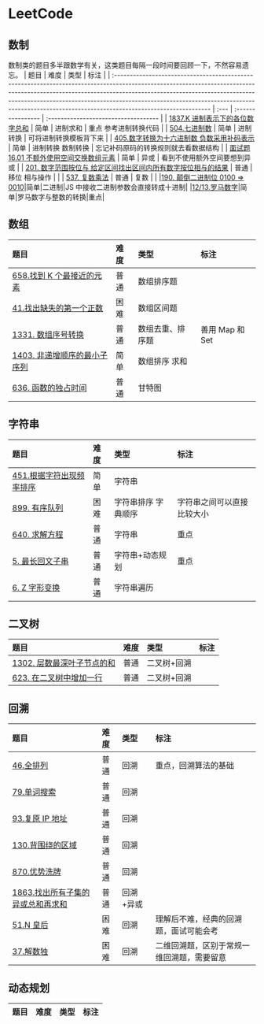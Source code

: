 # LeetCode

## 数制

数制类的题目多半跟数学有关，这类题目每隔一段时间要回顾一下，不然容易遗忘。
| 题目 | 难度 | 类型 | 标注 |
| :------------------------------------------------------------------------------------------------------------------------------------------------------------------------------------------------------------------------------------------------------------------------------------------------------------------------------------------------------ | :--- | :---------------- | :----------------------------------- |
| [1837.K 进制表示下的各位数字总和](./LeetCode%E9%A2%98%E8%A7%A3/1837.K%E8%BF%9B%E5%88%B6%E8%A1%A8%E7%A4%BA%E4%B8%8B%E7%9A%84%E5%90%84%E4%BD%8D%E6%95%B0%E5%AD%97%E6%80%BB%E5%92%8C.md) | 简单 | 进制求和 | 重点 参考进制转换代码 |
| [504.七进制数](./LeetCode%E9%A2%98%E8%A7%A3/504.%E4%B8%83%E8%BF%9B%E5%88%B6%E6%95%B0.md) | 简单 | 进制转换 | 可将进制转换模板背下来 |
| [405.数字转换为十六进制数 负数采用补码表示](./LeetCode%E9%A2%98%E8%A7%A3/405.%E6%95%B0%E5%AD%97%E8%BD%AC%E6%8D%A2%E4%B8%BA%E5%8D%81%E5%85%AD%E8%BF%9B%E5%88%B6%E6%95%B0%E8%B4%9F%E6%95%B0%E9%87%87%E7%94%A8%E8%A1%A5%E7%A0%81%E8%A1%A8%E7%A4%BA.md) | 简单 | 进制转换 数制转换 | 忘记补码原码的转换规则就去看数据结构 |
| [面试题 16.01 不额外使用空间交换数组元素](./LeetCode%E9%A2%98%E8%A7%A3/16.01.%E4%B8%8D%E9%A2%9D%E5%A4%96%E4%BD%BF%E7%94%A8%E7%A9%BA%E9%97%B4%E4%BA%A4%E6%8D%A2%E6%95%B0%E7%BB%84%E5%85%83%E7%B4%A0.md) | 简单 | 异或 | 看到不使用额外空间要想到异或 |
| [201. 数字范围按位与 给定区间找出区间内所有数字按位相与的结果](./LeetCode%E9%A2%98%E8%A7%A3/201.%E6%95%B0%E5%AD%97%E8%8C%83%E5%9B%B4%E6%8C%89%E4%BD%8D%E4%B8%8E%E7%BB%99%E5%AE%9A%E5%8C%BA%E9%97%B4%E6%89%BE%E5%87%BA%E5%8C%BA%E9%97%B4%E5%86%85%E6%89%80%E6%9C%89%E6%95%B0%E5%AD%97%E6%8C%89%E4%BD%8D%E7%9B%B8%E4%B8%8E%E7%9A%84%E7%BB%93%E6%9E%9C.md) | 普通 | 移位 相与操作 | |
| [537. 复数乘法](./LeetCode%E9%A2%98%E8%A7%A3/537.%20%E5%A4%8D%E6%95%B0%E4%B9%98%E6%B3%95.md) | 普通 | 复数 | |
|[190. 颠倒二进制位 0100 => 0010](./LeetCode%E9%A2%98%E8%A7%A3/190.%20%E9%A2%A0%E5%80%92%E4%BA%8C%E8%BF%9B%E5%88%B6%E4%BD%8D%200100%20%3D%3E%200010.md)|简单|二进制|JS 中接收二进制参数会直接转成十进制|
|[12/13.罗马数字](./LeetCode%E9%A2%98%E8%A7%A3//12.%20%E6%95%B4%E6%95%B0%E8%BD%AC%E7%BD%97%E9%A9%AC%E6%95%B0%E5%AD%97.md)|简单|罗马数字与整数的转换|重点|

## 数组

| 题目                                                                                                                                                                     | 难度 | 类型             | 标注            |
| :----------------------------------------------------------------------------------------------------------------------------------------------------------------------- | :--- | :--------------- | :-------------- |
| [658.找到 K 个最接近的元素](./LeetCode%E9%A2%98%E8%A7%A3/658.%E6%89%BE%E5%88%B0K%E4%B8%AA%E6%9C%80%E6%8E%A5%E8%BF%91%E7%9A%84%E5%85%83%E7%B4%A0.md)                      | 普通 | 数组排序题       |                 |
| [41.找出缺失的第一个正数](./LeetCode%E9%A2%98%E8%A7%A3/41.%E6%89%BE%E5%87%BA%E7%BC%BA%E5%A4%B1%E7%9A%84%E7%AC%AC%E4%B8%80%E4%B8%AA%E6%AD%A3%E6%95%B0.md)                 | 困难 | 数组区间题       |                 |
| [1331. 数组序号转换](./LeetCode%E9%A2%98%E8%A7%A3/1331.%E6%95%B0%E7%BB%84%E5%BA%8F%E5%8F%B7%E8%BD%AC%E6%8D%A2.md)                                                        | 普通 | 数组去重、排序题 | 善用 Map 和 Set |
| [1403. 非递增顺序的最小子序列](./LeetCode%E9%A2%98%E8%A7%A3/1403.%E9%9D%9E%E9%80%92%E5%A2%9E%E9%A1%BA%E5%BA%8F%E7%9A%84%E6%9C%80%E5%B0%8F%E5%AD%90%E5%BA%8F%E5%88%97.md) | 简单 | 数组排序 求和    |                 |
| [636. 函数的独占时间](./LeetCode%E9%A2%98%E8%A7%A3/636.%20%E5%87%BD%E6%95%B0%E7%9A%84%E7%8B%AC%E5%8D%A0%E6%97%B6%E9%97%B4.md)                                            | 普通 | 甘特图           |                 |

## 字符串

| 题目                                                                                                                                                       | 难度 | 类型                | 标注                       |
| :--------------------------------------------------------------------------------------------------------------------------------------------------------- | :--- | :------------------ | :------------------------- |
| [451.根据字符出现频率排序](./LeetCode%E9%A2%98%E8%A7%A3/451.%E6%A0%B9%E6%8D%AE%E5%AD%97%E7%AC%A6%E5%87%BA%E7%8E%B0%E9%A2%91%E7%8E%87%E6%8E%92%E5%BA%8F.md) | 简单 | 字符串              |                            |
| [899. 有序队列](./LeetCode%E9%A2%98%E8%A7%A3/899.%E6%9C%89%E5%BA%8F%E9%98%9F%E5%88%97.md)                                                                  | 困难 | 字符串排序 字典顺序 | 字符串之间可以直接比较大小 |
| [640. 求解方程](./LeetCode%E9%A2%98%E8%A7%A3/640.%20%E6%B1%82%E8%A7%A3%E6%96%B9%E7%A8%8B.md)                                                               | 普通 | 字符串              | 重点                       |
| [5. 最长回文子串](./LeetCode%E9%A2%98%E8%A7%A3/5.%20%E6%9C%80%E9%95%BF%E5%9B%9E%E6%96%87%E5%AD%90%E4%B8%B2.md)                                             | 普通 | 字符串+动态规划     | 重点                       |
| [6. Z 字形变换](./LeetCode%E9%A2%98%E8%A7%A3/6.Z%20%E5%AD%97%E5%BD%A2%E5%8F%98%E6%8D%A2.md)                                                                | 普通 | 字符串遍历          |                            |

## 二叉树

| 题目                                                                                                                                                          | 难度 | 类型        | 标注 |
| :------------------------------------------------------------------------------------------------------------------------------------------------------------ | :--- | :---------- | :--- |
| [1302. 层数最深叶子节点的和](./LeetCode%E9%A2%98%E8%A7%A3/1302.%E5%B1%82%E6%95%B0%E6%9C%80%E6%B7%B1%E5%8F%B6%E5%AD%90%E8%8A%82%E7%82%B9%E7%9A%84%E5%92%8C.md) | 普通 | 二叉树+回溯 |      |
| [ 623. 在二叉树中增加一行](./LeetCode%E9%A2%98%E8%A7%A3/623.%E5%9C%A8%E4%BA%8C%E5%8F%89%E6%A0%91%E4%B8%AD%E5%A2%9E%E5%8A%A0%E4%B8%80%E8%A1%8C.md)             | 普通 | 二叉树+回溯 |      |

## 回溯

| 题目                                                                                                                                                                                                     | 难度 | 类型      | 标注                                       |
| :------------------------------------------------------------------------------------------------------------------------------------------------------------------------------------------------------- | :--- | :-------- | :----------------------------------------- |
| [46.全排列](./LeetCode%E9%A2%98%E8%A7%A3/46.%E5%85%A8%E6%8E%92%E5%88%97.md)                                                                                                                              | 普通 | 回溯      | 重点，回溯算法的基础                       |
| [79.单词搜索](./LeetCode%E9%A2%98%E8%A7%A3/79.%E5%8D%95%E8%AF%8D%E6%90%9C%E7%B4%A2.md)                                                                                                                   | 普通 | 回溯      |                                            |
| [93.复原 IP 地址](./LeetCode%E9%A2%98%E8%A7%A3/93.%E5%A4%8D%E5%8E%9FIP%E5%9C%B0%E5%9D%80.md)                                                                                                             | 普通 | 回溯      |                                            |
| [130.背围绕的区域](./LeetCode%E9%A2%98%E8%A7%A3/130.%E8%A2%AB%E5%9B%B4%E7%BB%95%E7%9A%84%E5%8C%BA%E5%9F%9F.md)                                                                                           | 普通 | 回溯      |                                            |
| [870.优势洗牌](./LeetCode%E9%A2%98%E8%A7%A3/870.%E4%BC%98%E5%8A%BF%E6%B4%97%E7%89%8C.md)                                                                                                                 | 普通 | 回溯      |                                            |
| [1863.找出所有子集的异或总和再求和](./LeetCode%E9%A2%98%E8%A7%A3/1863.%E6%89%BE%E5%87%BA%E6%89%80%E6%9C%89%E5%AD%90%E9%9B%86%E7%9A%84%E5%BC%82%E6%88%96%E6%80%BB%E5%92%8C%E5%86%8D%E6%B1%82%E5%92%8C.md) | 普通 | 回溯+异或 |                                            |
| [51.N 皇后](./LeetCode%E9%A2%98%E8%A7%A3/51.N%E7%9A%87%E5%90%8E.md)                                                                                                                                      | 困难 | 回溯      | 理解后不难，经典的回溯题，面试可能会考     |
| [37.解数独](./LeetCode%E9%A2%98%E8%A7%A3/37.%E8%A7%A3%E6%95%B0%E7%8B%AC.md)                                                                                                                              | 困难 | 回溯      | 二维回溯题，区别于常规一维回溯题，需要留意 |

## 动态规划

| 题目 | 难度 | 类型 | 标注 |
| :--- | :--- | :--- | :--- |
